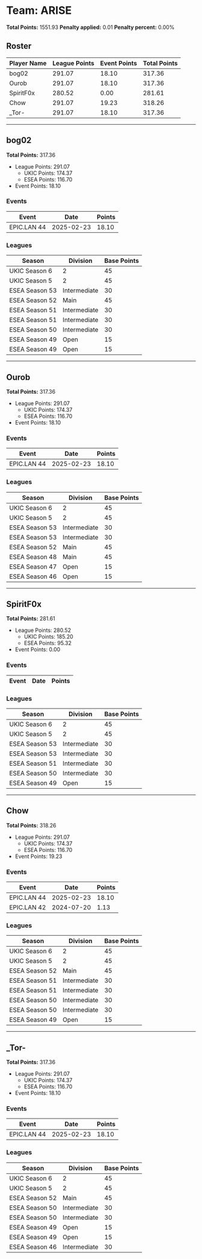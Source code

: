 # Team: ARISE

**Total Points:** 1551.93
**Penalty applied:** 0.01
**Penalty percent:** 0.00%

## Roster
| Player Name | League Points | Event Points | Total Points |
|-------------|--------------|--------------|-------------|
| bog02 | 291.07 | 18.10 | 317.36 |
| Ourob | 291.07 | 18.10 | 317.36 |
| SpiritF0x | 280.52 | 0.00 | 281.61 |
| Chow | 291.07 | 19.23 | 318.26 |
| _Tor- | 291.07 | 18.10 | 317.36 |

---

## bog02

**Total Points:** 317.36

- League Points: 291.07
  - UKIC Points: 174.37
  - ESEA Points: 116.70
- Event Points: 18.10

### Events
| Event | Date | Points |
|-------|------|--------|
| EPIC.LAN 44 | 2025-02-23 | 18.10 |
### Leagues
| Season | Division | Base Points |
|--------|----------|-------------|
| UKIC Season 6 | 2 | 45 |
| UKIC Season 5 | 2 | 45 |
| ESEA Season 53 | Intermediate | 30 |
| ESEA Season 52 | Main | 45 |
| ESEA Season 51 | Intermediate | 30 |
| ESEA Season 51 | Intermediate | 30 |
| ESEA Season 50 | Intermediate | 30 |
| ESEA Season 49 | Open | 15 |
| ESEA Season 49 | Open | 15 |
---

## Ourob

**Total Points:** 317.36

- League Points: 291.07
  - UKIC Points: 174.37
  - ESEA Points: 116.70
- Event Points: 18.10

### Events
| Event | Date | Points |
|-------|------|--------|
| EPIC.LAN 44 | 2025-02-23 | 18.10 |
### Leagues
| Season | Division | Base Points |
|--------|----------|-------------|
| UKIC Season 6 | 2 | 45 |
| UKIC Season 5 | 2 | 45 |
| ESEA Season 53 | Intermediate | 30 |
| ESEA Season 53 | Intermediate | 30 |
| ESEA Season 52 | Main | 45 |
| ESEA Season 48 | Main | 45 |
| ESEA Season 47 | Open | 15 |
| ESEA Season 46 | Open | 15 |
---

## SpiritF0x

**Total Points:** 281.61

- League Points: 280.52
  - UKIC Points: 185.20
  - ESEA Points: 95.32
- Event Points: 0.00

### Events
| Event | Date | Points |
|-------|------|--------|
### Leagues
| Season | Division | Base Points |
|--------|----------|-------------|
| UKIC Season 6 | 2 | 45 |
| UKIC Season 5 | 2 | 45 |
| ESEA Season 53 | Intermediate | 30 |
| ESEA Season 53 | Intermediate | 30 |
| ESEA Season 51 | Intermediate | 30 |
| ESEA Season 50 | Intermediate | 30 |
| ESEA Season 49 | Open | 15 |
---

## Chow

**Total Points:** 318.26

- League Points: 291.07
  - UKIC Points: 174.37
  - ESEA Points: 116.70
- Event Points: 19.23

### Events
| Event | Date | Points |
|-------|------|--------|
| EPIC.LAN 44 | 2025-02-23 | 18.10 |
| EPIC.LAN 42 | 2024-07-20 | 1.13 |
### Leagues
| Season | Division | Base Points |
|--------|----------|-------------|
| UKIC Season 6 | 2 | 45 |
| UKIC Season 5 | 2 | 45 |
| ESEA Season 52 | Main | 45 |
| ESEA Season 51 | Intermediate | 30 |
| ESEA Season 51 | Intermediate | 30 |
| ESEA Season 50 | Intermediate | 30 |
| ESEA Season 50 | Intermediate | 30 |
| ESEA Season 49 | Open | 15 |
---

## _Tor-

**Total Points:** 317.36

- League Points: 291.07
  - UKIC Points: 174.37
  - ESEA Points: 116.70
- Event Points: 18.10

### Events
| Event | Date | Points |
|-------|------|--------|
| EPIC.LAN 44 | 2025-02-23 | 18.10 |
### Leagues
| Season | Division | Base Points |
|--------|----------|-------------|
| UKIC Season 6 | 2 | 45 |
| UKIC Season 5 | 2 | 45 |
| ESEA Season 52 | Main | 45 |
| ESEA Season 50 | Intermediate | 30 |
| ESEA Season 50 | Intermediate | 30 |
| ESEA Season 49 | Open | 15 |
| ESEA Season 49 | Open | 15 |
| ESEA Season 46 | Intermediate | 30 |